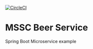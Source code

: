 [![CircleCI](https://dl.circleci.com/status-badge/img/circleci/RWVo6JXumUL67m83whYepP/3wTmVAuVqaJRFPi8HmMdnt/tree/main.svg?style=svg)](https://dl.circleci.com/status-badge/redirect/circleci/RWVo6JXumUL67m83whYepP/3wTmVAuVqaJRFPi8HmMdnt/tree/main)

# MSSC Beer Service

Spring Boot Microservice example